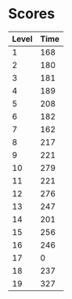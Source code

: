 # Scores
| Level | Time |
|-------|------|
|1      |168   |
|2      |180   |
|3      |181   |
|4      |189   |
|5      |208   |
|6      |182   |
|7      |162   |
|8      |217   |
|9      |221   |
|10     |279   |
|11     |221   |
|12     |276   |
|13     |247   |
|14     |201   |
|15     |256   |
|16     |246   |
|17     |0     |
|18     |237   |
|19     |327   |
